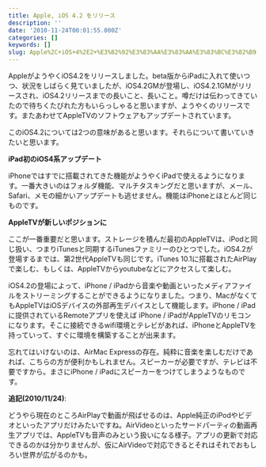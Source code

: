 ```yaml
---
title: Apple, iOS 4.2 をリリース
description: ''
date: '2010-11-24T00:01:55.000Z'
categories: []
keywords: []
slug: Apple%2C+iOS+4%2E2+%E3%82%92%E3%83%AA%E3%83%AA%E3%83%BC%E3%82%B9
---
```

AppleがようやくiOS4.2をリリースしました。beta版からiPadに入れて使いつつ、状況をしばらく見ていましたが、iOS4.2GMが登場し、iOS4.2.1GMがリリースされ、iOS4.2リリースまでの長いこと、長いこと。噂だけは伝わってきていたので待ちくたびれた方もいらっしゃると思いますが、ようやくのリリースです。またあわせてAppleTVのソフトウェアもアップデートされています。

このiOS4.2については2つの意味があると思います。それらについて書いていきたいと思います。

**iPad初のiOS4系アップデート**

iPhoneではすでに搭載されてきた機能がようやくiPadで使えるようになります。一番大きいのはフォルダ機能、マルチタスキングだと思いますが、メール、Safari、メモの細かいアップデートも逃せません。機能はiPhoneとほとんど同じものです。

**AppleTVが新しいポジションに**

ここが一番重要だと思います。ストレージを積んだ最初のAppleTVは、iPodと同じ扱い、つまりiTunesと同期するiTunesファミリーのひとつでした。iOS4.2が登場するまでは、第2世代AppleTVも同じです。iTunes 10.1に搭載されたAirPlayで楽しむ、もしくは、AppleTVからyoutubeなどにアクセスして楽しむ。

iOS4.2の登場によって、iPhone / iPadから音楽や動画といったメディアファイルをストリーミングすることができるようになりました。つまり、MacがなくてもAppleTVはiOSデバイスの外部再生デバイスとして機能します。iPhone / iPadに提供されているRemoteアプリを使えば iPhone / iPadがAppleTVのリモコンになります。そこに接続できるwifi環境とテレビがあれば、iPhoneとAppleTVを持っていって、すぐに環境を構築することが出来ます。

忘れてはいけないのは、AirMac Expressの存在。純粋に音楽を楽しむだけであれば、こちらの方が便利かもしれません。スピーカーが必要ですが、テレビは不要ですから。まさにiPhone / iPadにスピーカーをつけてしまうようなものです。

**追記(2010/11/24)**:

どうやら現在のところAirPlayで動画が飛ばせるのは、Apple純正のiPodやビデオといったアプリだけみたいですね。AirVideoといったサードパーティの動画再生アプリでは、AppleTVも音声のみという扱いになる様子。アプリの更新で対応できるのかは分かりませんが、仮にAirVideoで対応できるとそれはそれでおもしろい世界が広がるのかも。